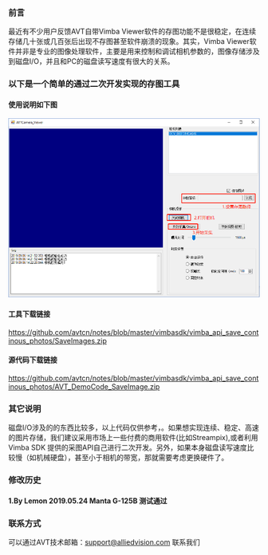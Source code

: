 ### 前言
最近有不少用户反馈AVT自带Vimba Viewer软件的存图功能不是很稳定，在连续存储几十张或几百张后出现不存图甚至软件崩溃的现象。其实，Vimba Viewer软件并非是专业的图像处理软件，主要是用来控制和调试相机参数的，图像存储涉及到磁盘I/O，并且和PC的磁盘读写速度有很大的关系。

### 以下是一个简单的通过二次开发实现的存图工具
#### 使用说明如下图
![GitHub](SaveImages.png "GitHub,Social Coding")

#### 工具下载链接
https://github.com/avtcn/notes/blob/master/vimbasdk/vimba_api_save_continous_photos/SaveImages.zip

#### 源代码下载链接
https://github.com/avtcn/notes/blob/master/vimbasdk/vimba_api_save_continous_photos/AVT_DemoCode_SaveImage.zip

### 其它说明
磁盘I/O涉及的的东西比较多，以上代码仅供参考，。如果想实现连续、稳定、高速的图片存储，我们建议采用市场上一些付费的商用软件(比如Streampix),或者利用Vimba SDK 提供的采图API自己进行二次开发。另外，如果本身磁盘读写速度比较慢（如机械硬盘），甚至小于相机的带宽，那就需要考虑更换硬件了。

### 修改历史
#### 1.By Lemon 2019.05.24 Manta G-125B 测试通过

### 联系方式
可以通过AVT技术邮箱：support@alliedvision.com 联系我们
